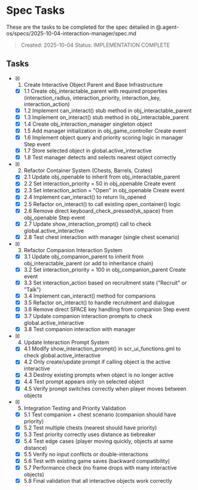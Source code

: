 # Spec Tasks

These are the tasks to be completed for the spec detailed in @.agent-os/specs/2025-10-04-interaction-manager/spec.md

> Created: 2025-10-04
> Status: IMPLEMENTATION COMPLETE

## Tasks

- [x] 1. Create Interactive Object Parent and Base Infrastructure
  - [x] 1.1 Create obj_interactable_parent with required properties (interaction_radius, interaction_priority, interaction_key, interaction_action)
  - [x] 1.2 Implement can_interact() stub method in obj_interactable_parent
  - [x] 1.3 Implement on_interact() stub method in obj_interactable_parent
  - [x] 1.4 Create obj_interaction_manager singleton object
  - [x] 1.5 Add manager initialization in obj_game_controller Create event
  - [x] 1.6 Implement object query and priority scoring logic in manager Step event
  - [x] 1.7 Store selected object in global.active_interactive
  - [x] 1.8 Test manager detects and selects nearest object correctly

- [x] 2. Refactor Container System (Chests, Barrels, Crates)
  - [x] 2.1 Update obj_openable to inherit from obj_interactable_parent
  - [x] 2.2 Set interaction_priority = 50 in obj_openable Create event
  - [x] 2.3 Set interaction_action = "Open" in obj_openable Create event
  - [x] 2.4 Implement can_interact() to return !is_opened
  - [x] 2.5 Refactor on_interact() to call existing open_container() logic
  - [x] 2.6 Remove direct keyboard_check_pressed(vk_space) from obj_openable Step event
  - [x] 2.7 Update show_interaction_prompt() call to check global.active_interactive
  - [x] 2.8 Test chest interaction with manager (single chest scenario)

- [x] 3. Refactor Companion Interaction System
  - [x] 3.1 Update obj_companion_parent to inherit from obj_interactable_parent (or add to inheritance chain)
  - [x] 3.2 Set interaction_priority = 100 in obj_companion_parent Create event
  - [x] 3.3 Set interaction_action based on recruitment state ("Recruit" or "Talk")
  - [x] 3.4 Implement can_interact() method for companions
  - [x] 3.5 Refactor on_interact() to handle recruitment and dialogue
  - [x] 3.6 Remove direct SPACE key handling from companion Step event
  - [x] 3.7 Update companion interaction prompts to check global.active_interactive
  - [x] 3.8 Test companion interaction with manager

- [x] 4. Update Interaction Prompt System
  - [x] 4.1 Modify show_interaction_prompt() in scr_ui_functions.gml to check global.active_interactive
  - [x] 4.2 Only create/update prompt if calling object is the active interactive
  - [x] 4.3 Destroy existing prompts when object is no longer active
  - [x] 4.4 Test prompt appears only on selected object
  - [x] 4.5 Verify prompt switches correctly when player moves between objects

- [x] 5. Integration Testing and Priority Validation
  - [x] 5.1 Test companion + chest scenario (companion should have priority)
  - [x] 5.2 Test multiple chests (nearest should have priority)
  - [x] 5.3 Test priority correctly uses distance as tiebreaker
  - [x] 5.4 Test edge cases (player moving quickly, objects at same distance)
  - [x] 5.5 Verify no input conflicts or double-interactions
  - [x] 5.6 Test with existing game saves (backward compatibility)
  - [x] 5.7 Performance check (no frame drops with many interactive objects)
  - [x] 5.8 Final validation that all interactive objects work correctly
